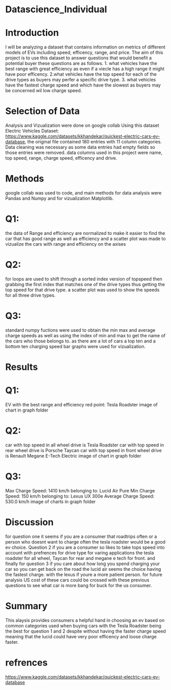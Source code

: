 # Datascience_Individual

# Introduction 
I will be analyzing a dataset that contains information on metrics of different models of EVs including speed, efficency, range, and price. The aim of this project is to use this dataset to answer questions that would benefit a potential buyer these questions are as follows. 1. what vehicles have the best range with great efficiency as even if a viecle has a high range it might have poor efficency. 2.what vehicles have the top speed for each of the drive types as buyers may perfer a specific drive type. 3. what vehicles have the fastest charge speed and which have the slowest as buyers may be concerned wil low charge speed.

# Selection of Data 
Analysis and Vizualization were done on google collab 
Using this dataset Electric Vehicles Dataset: https://www.kaggle.com/datasets/kkhandekar/quickest-electric-cars-ev-database, the original file contained 180 entries with 11 column categories. Data cleaning was necessary as some data entries had empty fields so those entries were removed. data columns used in this project were name, top speed, range, charge speed, efficency and drive.

# Methods
google collab was used to code, and main methods for data analysis were Pandas and Numpy and for vizualization Matplotlib.
# Q1:
the data of Range and efficiency are normalized to make it easier to find the car that has good range as well as efficiency and a scatter plot was made to vizualize the cars with range and efficiency on the axises 
# Q2:
for loops are used to shift through a sorted index version of topspeed then grabbing the first index that matches one of the drive types thus getting the top speed for that drive type. a scatter plot was used to show the speeds for all three drive types.
# Q3:
standard numpy fuctions were used to obtain the min max and average charge speeds as well as using the index of min and max to get the name of the cars who those belongs to. as there are a lot of cars a top ten and a bottom ten charging speed bar graphs were used for vizualization.

# Results
# Q1:
EV with the best range and efficiency red point:   Tesla Roadster 
image of chart in graph folder
# Q2:
car with top speed in all wheel drive is  Tesla Roadster 
car with top speed in rear wheel drive is  Porsche Taycan 
car with top speed in front wheel drive is  Renault Megane E-Tech Electric
image of chart in graph folder 
# Q3:
Max Charge Speed: 1410 km/h belonging to:  Lucid Air Pure
Min Charge Speed: 150 km/h belonging to:  Lexus UX 300e
Average Charge Speed: 530.0 km/h
image of charts in graph folder

# Discussion 
for question one it seems if you are a consumer that roadtrips often or a person who doesnt want to charge often the tesla roadster would be a good ev choice. Question 2 if you are a consumer so likes to take tops speed into account with prefrences for drive type for varing applications the tesla roadster for all wheel, Taycan for rear and megane e tech for front. and finally for question 3 if you care about how long you spend charging your car so you can get back on the road the lucid air seems the choice having the fastest charge. with the lexus if youre a more patient person. for future analysis US cost of these cars could be crossed with these previous questions to see what car is more bang for buck for the us consumer.

# Summary
This alaysis provides consumers a helpful hand in choosing an ev based on common categories used when buying cars with the Tesla Roadster being the best for question 1 and 2  despite without having the faster charge speed meaning that the lucid could have very poor efficency and loose charge faster.

# refrences 
https://www.kaggle.com/datasets/kkhandekar/quickest-electric-cars-ev-database
